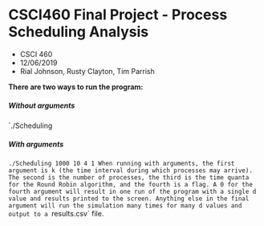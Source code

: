 # CSCI460 Final Project - Process Scheduling Analysis

* CSCI 460 
* 12/06/2019
* Rial Johnson, Rusty Clayton, Tim Parrish

**There are two ways to run the program:**

##### Without arguments
`./Scheduling

##### With arguments
`./Scheduling 1000 10 4 1
When running with arguments, the first argument is k (the time interval during which processes may arrive). The second is the number of processes, the third is the time quanta for the Round Robin algorithm, and the fourth is a flag. A 0 for the fourth argument will result in one run of the program with a single d value and results printed to the screen. Anything else in the final argument will run the simulation many times for many d values and output to a `results.csv` file.
